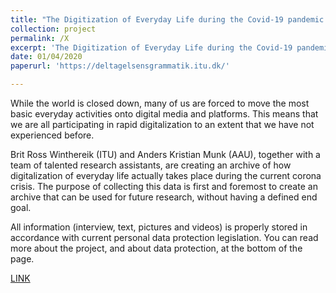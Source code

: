 ```yaml
---
title: "The Digitization of Everyday Life during the Covid-19 pandemic in Denmark"
collection: project
permalink: /X
excerpt: 'The Digitization of Everyday Life during the Covid-19 pandemic in Denmark mapped how the digital has influenced and shaped the everyday life of Danes during the virus outbreak'
date: 01/04/2020
paperurl: 'https://deltagelsensgrammatik.itu.dk/'

---
```

While the world is closed down, many of us are forced to move the most basic everyday activities onto digital media and platforms. This means that we are all participating in rapid digitalization to an extent that we have not experienced before.

Brit Ross Winthereik (ITU) and Anders Kristian Munk (AAU), together with a team of talented research assistants, are creating an archive of how digitalization of everyday life actually takes place during the current corona crisis. The purpose of collecting this data is first and foremost to create an archive that can be used for future research, without having a defined end goal.

All information (interview, text, pictures and videos) is properly stored in accordance with current personal data protection legislation. You can read more about the project, and about data protection, at the bottom of the page.


[LINK]([https://vbn.aau.dk/en/projects/styrkelse-af-smvernes-datafantasi](https://deltagelsensgrammatik.itu.dk/))

